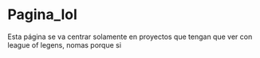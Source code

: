 # Pagina_lol
Esta página se va centrar solamente en proyectos que tengan que ver con league of legens, nomas porque si

